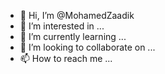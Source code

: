 - 👋 Hi, I’m @MohamedZaadik
- 👀 I’m interested in ...
- 🌱 I’m currently learning ...
- 💞️ I’m looking to collaborate on ...
- 📫 How to reach me ...

<!---
MohamedZaadik/MohamedZaadik is a ✨ special ✨ repository because its `README.md` (this file) appears on your GitHub profile.
You can click the Preview link to take a look at your changes.
--->
